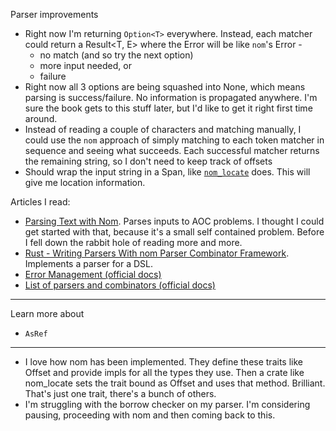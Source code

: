 Parser improvements

- Right now I'm returning `Option<T>` everywhere. Instead, each matcher could return a Result<T, E> where the Error will be like `nom`'s Error -
  - no match (and so try the next option)
  - more input needed, or 
  - failure
- Right now all 3 options are being squashed into None, which means parsing is success/failure. No information is propagated anywhere. I'm sure the book gets to this stuff later, but I'd like to get it right first time around.
- Instead of reading a couple of characters and matching manually, I could use the `nom` approach of simply matching to each token matcher in sequence and seeing what succeeds. Each successful matcher returns the remaining string, so I don't need to keep track of offsets
- Should wrap the input string in a Span, like [`nom_locate`](https://docs.rs/nom_locate) does. This will give me location information.

Articles I read:

- [Parsing Text with Nom](https://blog.adamchalmers.com/nom-chars/). Parses inputs to AOC problems. I thought I could get started with that, because it's a small self contained problem. Before I fell down the rabbit hole of reading more and more.
- [Rust - Writing Parsers With nom Parser Combinator Framework](https://iximiuz.com/en/posts/rust-writing-parsers-with-nom/). Implements a parser for a DSL.
- [Error Management (official docs)](https://github.com/Geal/nom/blob/main/doc/error_management.md)
- [List of parsers and combinators (official docs)](https://github.com/Geal/nom/blob/main/doc/choosing_a_combinator.md)

---

Learn more about

- `AsRef`


---

- I love how nom has been implemented. They define these traits like Offset and provide impls for all the types they use. Then a crate like nom_locate sets the trait bound as Offset and uses that method. Brilliant. That's just one trait, there's a bunch of others.
- I'm struggling with the borrow checker on my parser. I'm considering pausing, proceeding with nom and then coming back to this.